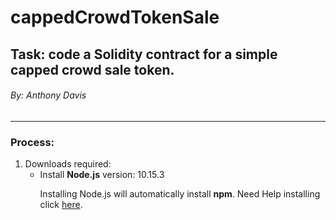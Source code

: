 <h1>cappedCrowdTokenSale</h1>
<h2>Task: code a Solidity contract for a simple capped crowd sale token.</h2>
<h6>By: Anthony Davis</h6>
<hr>

<h3>Process:</h3>
<ol>
  <li>
    Downloads required:
    <ul><li>Install <strong>Node.js</strong> version: 10.15.3 <br><p>Installing Node.js will automatically install <strong>npm</strong>. Need Help installing click <a href="https://www.npmjs.com/get-npm">here</a>.</p></li>
    </ul>
  </li>
 </ol>
